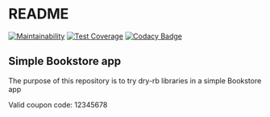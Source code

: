 # README

[![Maintainability](https://api.codeclimate.com/v1/badges/53e163971088197c7242/maintainability)](https://codeclimate.com/github/b-artem/bookstore_dry_rb/maintainability)
[![Test Coverage](https://api.codeclimate.com/v1/badges/53e163971088197c7242/test_coverage)](https://codeclimate.com/github/b-artem/bookstore_dry_rb/test_coverage)
[![Codacy Badge](https://api.codacy.com/project/badge/Grade/d98fdd6498b749ef88730ec1229a8002)](https://app.codacy.com/manual/artemb.dev/bookstore_dry_rb?utm_source=github.com&utm_medium=referral&utm_content=b-artem/bookstore_dry_rb&utm_campaign=Badge_Grade_Dashboard)

## Simple Bookstore app

The purpose of this repository is to try dry-rb libraries in a simple Bookstore app

Valid coupon code: 12345678
